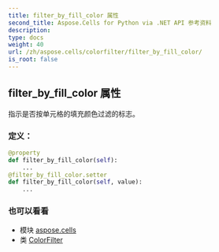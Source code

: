 ```yaml
---
title: filter_by_fill_color 属性
second_title: Aspose.Cells for Python via .NET API 参考资料
description:
type: docs
weight: 40
url: /zh/aspose.cells/colorfilter/filter_by_fill_color/
is_root: false
---
```

## filter_by_fill_color 属性

指示是否按单元格的填充颜色过滤的标志。
### 定义：
```python
@property
def filter_by_fill_color(self):
    ...
@filter_by_fill_color.setter
def filter_by_fill_color(self, value):
    ...
```

### 也可以看看
* 模块 [aspose.cells](../../)
* 类 [ColorFilter](/cells/python-net/zh/aspose.cells/colorfilter)
